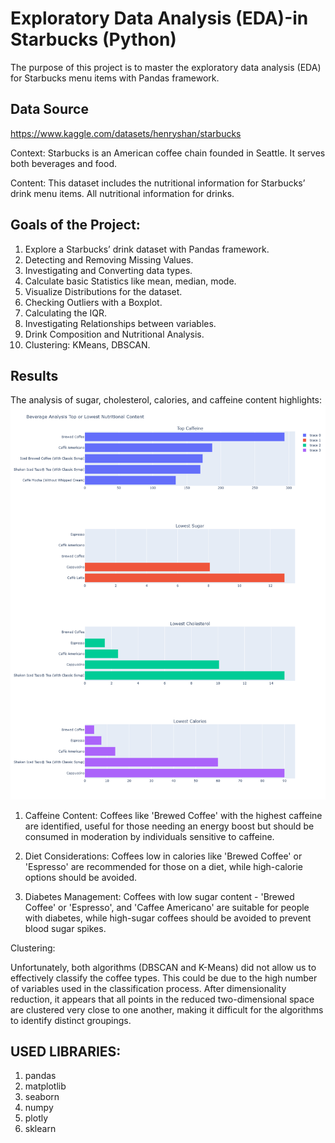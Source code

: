 # Exploratory Data Analysis (EDA)-in Starbucks (Python)

The purpose of this project is to master the exploratory data analysis (EDA) for Starbucks menu items with Pandas framework.
## Data Source 
https://www.kaggle.com/datasets/henryshan/starbucks

Context:
Starbucks is an American coffee chain founded in Seattle. It serves both beverages and food.

Content:
This dataset includes the nutritional information for Starbucks’ drink menu items. All nutritional information for drinks.
  
## Goals of the Project:

1. Explore a Starbucks’ drink dataset with Pandas framework.
2. Detecting and Removing Missing Values.
3. Investigating and Converting data types.
4. Calculate basic Statistics like mean, median, mode. 
5. Visualize Distributions for the dataset.
6. Checking Outliers with a Boxplot.
7. Calculating the IQR.
8. Investigating Relationships between variables.
9. Drink Composition and Nutritional Analysis.
10. Clustering: KMeans, DBSCAN.

## Results

The analysis of sugar, cholesterol, calories, and caffeine content highlights:
![Starbucks_EDA](Details/chart.PNG)

1. Caffeine Content: Coffees like 'Brewed Coffee' with the highest caffeine are identified, useful for those needing
   an energy boost but should be consumed in moderation by individuals sensitive to caffeine.

2. Diet Considerations: Coffees low in calories like 'Brewed Coffee' or 'Espresso' are recommended for those on a diet,
   while high-calorie options should be avoided.

3. Diabetes Management: Coffees with low sugar content - 'Brewed Coffee' or 'Espresso', and 'Caffee Americano'
   are suitable for people with diabetes, while high-sugar coffees should be avoided to prevent blood sugar spikes.

Clustering:

Unfortunately, both algorithms (DBSCAN and K-Means) did not allow us to effectively classify the coffee types. 
This could be due to the high number of variables used in the classification process. After dimensionality reduction, 
it appears that all points in the reduced two-dimensional space are clustered very close to one another, 
making it difficult for the algorithms to identify distinct groupings.

## USED LIBRARIES:
1. pandas
2. matplotlib
3. seaborn
4. numpy
5. plotly
6. sklearn
